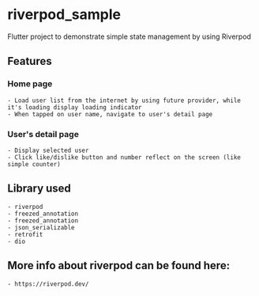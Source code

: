 # riverpod_sample

Flutter project to demonstrate simple state management by using Riverpod

## Features
### Home page
    - Load user list from the internet by using future provider, while it's loading display loading indicator
    - When tapped on user name, navigate to user's detail page

### User's detail page
    - Display selected user
    - Click like/dislike button and number reflect on the screen (like simple counter)

## Library used
    - riverpod
    - freezed_annotation
    - freezed_annotation
    - json_serializable
    - retrofit
    - dio

## More info about riverpod can be found here:
    - https://riverpod.dev/
